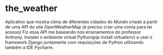 # the_weather

Aplicativo que mostra clima de diferentes cidades do Mundo criado a partir de uma API do site OpenWeatherMap (é preciso criar uma conta para ter acesso) Fiz essa API me baseando nos ensinamentos do professor Anthony. Instalei o ambiente virtual Python(pip install virtualenv) e usei o framework Django juntamente com requisições de Python utilizando também a IDE Pycharm.
